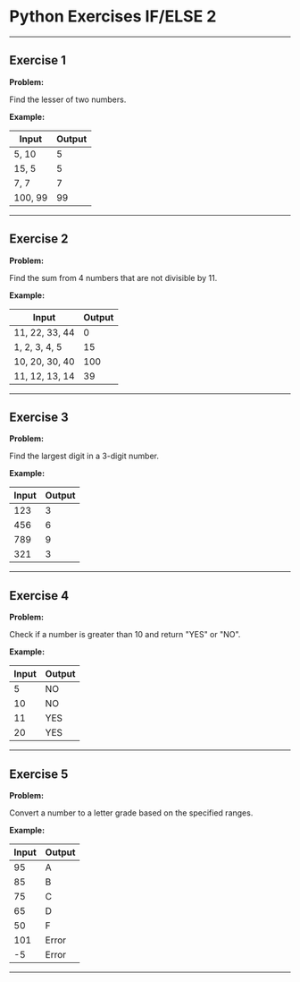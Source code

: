 # Python Exercises IF/ELSE 2
 
---

## Exercise 1

**Problem:**

Find the lesser of two numbers.

**Example:**

| Input | Output |
|-------|--------|
| 5, 10 | 5      |
| 15, 5 | 5      |
| 7, 7  | 7      |
| 100, 99 | 99    |

---

## Exercise 2

**Problem:**

Find the sum from 4 numbers that are not divisible by 11.

**Example:**

| Input            | Output |
|------------------|--------|
| 11, 22, 33, 44 | 0      |
| 1, 2, 3, 4, 5     | 15     |
| 10, 20, 30, 40    | 100    |
|11, 12, 13, 14    | 39     |

---

## Exercise 3

**Problem:**

Find the largest digit in a 3-digit number.

**Example:**

| Input | Output |
|-------|--------|
| 123   | 3      |
| 456   | 6      |
| 789   | 9      |
| 321   | 3      |

---

## Exercise 4

**Problem:**

Check if a number is greater than 10 and return "YES" or "NO".

**Example:**

| Input | Output |
|-------|--------|
| 5     | NO     |
| 10    | NO     |
| 11    | YES    |
| 20    | YES    |

---

## Exercise 5

**Problem:**

Convert a number to a letter grade based on the specified ranges.

**Example:**

| Input | Output |
|-------|--------|
| 95    | A      |
| 85    | B      |
| 75    | C      |
| 65    | D      |
| 50    | F      |
| 101   | Error  |
| -5    | Error  |

---
